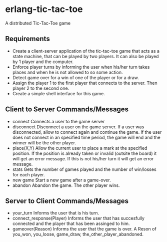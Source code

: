 # erlang-tic-tac-toe
A distributed Tic-Tac-Toe game

## Requirements

- Create a client-server application of the tic-tac-toe game that acts as a state machine, that can be played by two players. It can also be played by 1 player and the computer.
- Enforce player turns by informing the user when his/her turn takes places and when he is not allowed to so some action.
- Detect game over for a win of one of the player or for a draw.
- Assign the player 1 to the first player that connects to the server. Then player 2 to the second one.
- Create a simple shell interface for this game.

## Client to Server Commands/Messages
- connect
	Connects a user to the game server
- disconnect
	Disconnect a user on the game server. If a user was disconnected, allow to connect again and continue the game. If the user does not connect in an specified time period, the game will end and the winner will be the other player.
- place(X,Y)
	Allow the current user to place a mark at the specified position. If the position is already taken or invalid (outsite the board) it will get an error message. If this is not his/her turn it will get an error message.
- stats
	Gets the number of games played and the number of win/losses for each player.
- new game
	Start a new game after a game-over.
- abandon
	Abandon the game. The other player wins.

## Server to Client Commands/Messages
- your_turn
	Informs the user that is his turn.
- connect_response(Player)
	Informs the user that has succesfully connected and the player that has been assinged to him.
- gameover(Reason)
	Informs the user that the game is over. A Reson of you_won, you_loose, game_draw, the_other_player_abandoned.

